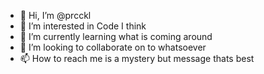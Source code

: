 - 👋 Hi, I’m @prcckl
- 👀 I’m interested in Code I think
- 🌱 I’m currently learning what is coming around
- 💞️ I’m looking to collaborate on to whatsoever
- 📫 How to reach me is a mystery but message thats best

<!---
prcckl/prcckl is a ✨ special ✨ repository because its `README.md` (this file) appears on your GitHub profile.
You can click the Preview link to take a look at your changes.
--->
